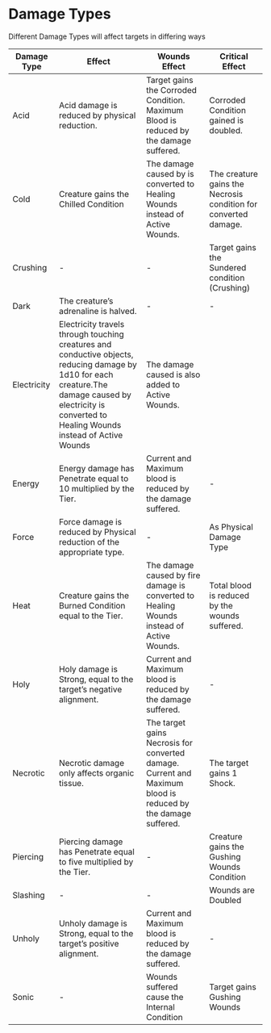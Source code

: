 # Damage Types

Different Damage Types will affect targets in differing ways
  

|Damage Type|Effect|Wounds Effect|Critical Effect|
|---|---|---|---|
|Acid|Acid damage is reduced by physical reduction.|Target gains the Corroded Condition. Maximum Blood is reduced by the damage suffered.|Corroded Condition gained is doubled. |
|Cold|Creature gains the Chilled Condition|The damage caused by is converted to Healing Wounds instead of Active Wounds.|The creature gains the Necrosis condition for converted damage.|
|Crushing|-|-|Target gains the Sundered condition (Crushing)|
|Dark|The creature’s adrenaline is halved.|-|-|
|Electricity|Electricity travels through touching creatures and conductive objects, reducing damage by 1d10 for each creature.The damage caused by electricity is converted to Healing Wounds instead of Active Wounds|The damage caused is also added to Active Wounds.|
|Energy|Energy damage has Penetrate equal to 10 multiplied by the Tier.|Current and Maximum blood is reduced by the damage suffered.|-|
|Force|Force damage is reduced by Physical reduction of the appropriate type.|-|As Physical Damage Type|
|Heat|Creature gains the Burned Condition equal to the Tier.|The damage caused by fire damage is converted to Healing Wounds instead of Active Wounds. |Total blood is reduced by the wounds suffered. |
|Holy|Holy damage is Strong, equal to the target’s negative alignment.|Current and Maximum blood is reduced by the damage suffered.|-|
|Necrotic|Necrotic damage only affects organic tissue.|The target gains Necrosis for converted damage. Current and Maximum blood is reduced by the damage suffered.|The target gains 1 Shock.|
|Piercing|Piercing damage has Penetrate equal to five multiplied by the Tier.|-|Creature gains the Gushing Wounds Condition|
|Slashing|-|-|Wounds are Doubled|
|Unholy|Unholy damage is Strong, equal to the target’s positive alignment.|Current and Maximum blood is reduced by the damage suffered.|-|
|Sonic|-|Wounds suffered cause the Internal Condition|Target gains Gushing Wounds|
